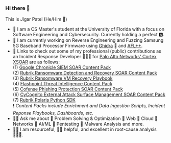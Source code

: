 ### Hi there 👋
This is Jigar Patel (He/Him 👦)
- 🐊 I am a CS Master's student at the University of Florida with a focus on Software Engineering and Cybersecurity. Currently holding a perfect 🅰.
- 👀 I am currently working on Reverse Engineering and Fuzzing Samsung 5G Baseband Processor Firmware using [Ghidra](https://github.com/NationalSecurityAgency/ghidra) 🐉 and [AFL++](https://github.com/AFLplusplus).
- 🔗 Links to check out some of my professional (public) contributions as an Incident Response Developer 👨🏻‍💻 for [Palo Alto Networks' Cortex XSOAR](https://www.paloaltonetworks.com/cortex) are as follows:  
    (1) [Google Chronicle SIEM SOAR Content Pack](https://github.com/demisto/content/tree/master/Packs/GoogleChronicleBackstory)  
    (2) [Rubrik Ransomware Detection and Recovery SOAR Content Pack](https://github.com/demisto/content/tree/master/Packs/RubrikPolaris)  
    (3) [Rubrik Ransomware VM Recovery Playbook](https://github.com/demisto/content/blob/master/Packs/RubrikPolaris/Playbooks/playbook-Rubrik_Ransomware_Discovery_and_File_Recovery_-_Rubrik_Polaris_README.md#:~:text=for%20this%20playbook.-,Playbook%20Image,-content/playbook%2DRubrik_Ransomware_Discovery_and_File_Recovery_)  
    (4) [Flashpoint Threat Intelligence Content Pack](https://github.com/demisto/content/tree/master/Packs/Flashpoint)  
    (5) [Cofense Phishing Protection SOAR Content Pack](https://github.com/demisto/content/tree/master/Packs/CofenseVision)  
    (6) [CyCognito External Attack Surface Management SOAR Content Pack](https://github.com/demisto/content/tree/master/Packs/CyCognito)  
    (7) [Rubrik Polaris Python SDK](https://github.com/rubrikinc/rubrik-sdk-for-python)  
    ❗️ *Content Packs include Enrichment and Data Ingestion Scripts, Incident Reponse Playbooks, Dashboards, etc.*  
- 🧙‍♂️ Ask me about 👏 Problem Solving & Optimization 👏 Web 👏 Cloud 👏 Networks 👏 AI/ML 👏 Pentesting 👏 Malware Analysis and more.
- 👨🔧 I am resourceful, 🖖🏼 helpful, and excellent in root-cause analysis 🤹🏼‍♂️.
